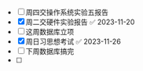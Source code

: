 - [ ] 周四交操作系统实验五报告
- [x] 周二交硬件实验报告 ✅ 2023-11-20
- [ ] 这周数据库立项
- [x] 周日习思想考试 ✅ 2023-11-26
- [ ] 下周数据库搞完
- [ ]